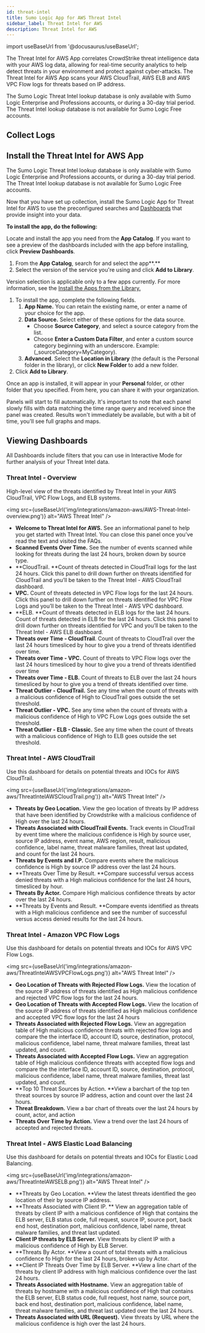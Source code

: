 ```yaml
---
id: threat-intel
title: Sumo Logic App for AWS Threat Intel
sidebar_label: Threat Intel for AWS
description: Threat Intel for AWS
---
```


import useBaseUrl from '@docusaurus/useBaseUrl';

The Threat Intel for AWS App correlates CrowdStrike threat intelligence data with your AWS log data, allowing for real-time security analytics to help detect threats in your environment and protect against cyber-attacks. The Threat Intel for AWS App scans your AWS CloudTrail, AWS ELB and AWS VPC Flow logs for threats based on IP address.

The Sumo Logic Threat Intel lookup database is only available with Sumo Logic Enterprise and Professions accounts, or during a 30-day trial period. The Threat Intel lookup database is not available for Sumo Logic Free accounts.

## Collect Logs



## Install the Threat Intel for AWS App

The Sumo Logic Threat Intel lookup database is only available with Sumo Logic Enterprise and Professions accounts, or during a 30-day trial period. The Threat Intel lookup database is not available for Sumo Logic Free accounts.

Now that you have set up collection, install the Sumo Logic App for Threat Intel for AWS to use the preconfigured searches and [Dashboards](https://help.sumologic.com/07Sumo-Logic-Apps/01Amazon_and_AWS/Threat_Intel_for_AWS/Threat-Intel-for-AWS-App-Dashboard#Dashboards) that provide insight into your data.

**To install the app, do the following:**

Locate and install the app you need from the **App Catalog**. If you want to see a preview of the dashboards included with the app before installing, click **Preview Dashboards**.

1. From the **App Catalog**, search for and select the app**.**
2. Select the version of the service you're using and click **Add to Library**.

Version selection is applicable only to a few apps currently. For more information, see the [Install the Apps from the Library.](https://help.sumologic.com/01Start-Here/Library/Apps-in-Sumo-Logic/Install-Apps-from-the-Library)

1. To install the app, complete the following fields.
    1. **App Name.** You can retain the existing name, or enter a name of your choice for the app. 
    2. **Data Source.** Select either of these options for the data source. 
        * Choose **Source Category**, and select a source category from the list. 
        * Choose **Enter a Custom Data Filter**, and enter a custom source category beginning with an underscore. Example: (_sourceCategory=MyCategory). 
    3. **Advanced**. Select the **Location in Library** (the default is the Personal folder in the library), or click **New Folder** to add a new folder.
2. Click **Add to Library**.

Once an app is installed, it will appear in your **Personal** folder, or other folder that you specified. From here, you can share it with your organization.

Panels will start to fill automatically. It's important to note that each panel slowly fills with data matching the time range query and received since the panel was created. Results won't immediately be available, but with a bit of time, you'll see full graphs and maps.


## Viewing Dashboards

All Dashboards include filters that you can use in Interactive Mode for further analysis of your Threat Intel data.


### Threat Intel - Overview

High-level view of the threats identified by Threat Intel in your AWS CloudTrail, VPC Flow Logs, and ELB systems.

<img src={useBaseUrl('img/integrations/amazon-aws/AWS-Threat-Intel-overview.png')} alt="AWS Threat Intel" />

* **Welcome to Threat Intel for AWS.** See an informational panel to help you get started with Threat Intel. You can close this panel once you’ve read the text and visited the FAQs.
* **Scanned Events Over Time.**  See the number of events scanned while looking for threats during the last 24 hours, broken down by source type.  
* **CloudTrail. **Count of threats detected in CloudTrail logs for the last 24 hours. Click this panel to drill down further on threats identified for CloudTrail and you’ll be taken to the Threat Intel - AWS CloudTrail dashboard.
* **VPC.** Count of threats detected in VPC Flow logs for the last 24 hours. Click this panel to drill down further on threats identified for VPC Flow Logs and you’ll be taken to the Threat Intel - AWS VPC dashboard.
* **ELB. **Count of threats detected in ELB logs for the last 24 hours. Count of threats detected in ELB for the last 24 hours. Click this panel to drill down further on threats identified for VPC and you’ll be taken to the Threat Intel - AWS ELB dashboard.
* **Threats over Time - CloudTrail**. Count of threats to CloudTrail over the last 24 hours timesliced by hour to give you a trend of threats identified over time.
* **Threats over Time - VPC.** Count of threats to VPC Flow logs over the last 24 hours timesliced by hour to give you a trend of threats identified over time
* **Threats over Time - ELB.** Count of threats to ELB over the last 24 hours timesliced by hour to give you a trend of threats identified over time.
* **Threat Outlier - CloudTrail.** See any time when the count of threats with a malicious confidence of High to CloudTrail goes outside the set threshold.
* **Threat Outlier - VPC.** See any time when the count of threats with a malicious confidence of High to VPC FLow Logs goes outside the set threshold.
* **Threat Outlier - ELB - Classic.** See any time when the count of threats with a malicious confidence of High to ELB goes outside the set threshold.


### Threat Intel - AWS CloudTrail

Use this dashboard for details on potential threats and IOCs for AWS CloudTrail.

<img src={useBaseUrl('img/integrations/amazon-aws/ThreatIntelAWSCloudTrail.png')} alt="AWS Threat Intel" />

* **Threats by Geo Location.** View the geo location of threats by IP address that have been identified by Crowdstrike with a malicious confidence of High over the last 24 hours.
* **Threats Associated with CloudTrail Events.** Track events in CloudTrail by event time where the malicious confidence is High by source user, source IP address, event name, AWS region, result, malicious confidence, label name, threat malware families, threat last updated, and count for the last 24 hours.
* **Threats by Events and I.P.** Compare events where the malicious confidence is High by source IP address over the last 24 hours.
* **Threats Over Time by Result. **Compare successful versus access denied threats with a High malicious confidence for the last 24 hours, timesliced by hour.
* **Threats By Actor.** Compare High malicious confidence threats by actor over the last 24 hours.
* **Threats by Events and Result. **Compare events identified as threats with a High malicious confidence and see the number of successful versus access denied results for the last 24 hours.


### Threat Intel - Amazon VPC Flow Logs

Use this dashboard for details on potential threats and IOCs for AWS VPC Flow Logs.

<img src={useBaseUrl('img/integrations/amazon-aws/ThreatIntelAWSVPCFlowLogs.png')} alt="AWS Threat Intel" />

* **Geo Location of Threats with Rejected Flow Logs.** View the location of the source IP address of threats identified as High malicious confidence and rejected VPC flow logs for the last 24 hours.
* **Geo Location of Threats with Accepted Flow Logs.** View the location of the source IP address of threats identified as High malicious confidence and accepted VPC flow logs for the last 24 hours
* **Threats Associated with Rejected Flow Logs.** View an aggregation table of High malicious confidence threats with rejected flow logs and compare the the interface ID, account ID, source, destination, protocol, malicious confidence, label name, threat malware families, threat last updated, and count.
* **Threats Associated with Accepted Flow Logs.** View an aggregation table of High malicious confidence threats with accepted flow logs and compare the the interface ID, account ID, source, destination, protocol, malicious confidence, label name, threat malware families, threat last updated, and count.
* **Top 10 Threat Sources by Action. **View a barchart of the top ten threat sources by source IP address, action and count over the last 24 hours.
* **Threat Breakdown.** View a bar chart of threats over the last 24 hours by count, actor, and action
* **Threats Over Time by Action.** View a trend over the last 24 hours of accepted and rejected threats.


### Threat Intel - AWS Elastic Load Balancing

Use this dashboard for details on potential threats and IOCs for Elastic Load Balancing.

<img src={useBaseUrl('img/integrations/amazon-aws/ThreatIntelAWSELB.png')} alt="AWS Threat Intel" />

* **Threats by Geo Location. **View the latest threats identified the geo location of their by source IP address.
* **Threats Associated with Client IP. ** View an aggregation table of threats by client IP with a malicious confidence of High that contains the ELB server, ELB status code, full request, source IP,  source port, back end host, destination port, malicious confidence, label name, threat malware families, and threat last updated.
* **Client IP threats by ELB Server.** View threats by client IP with a malicious confidence of High by ELB Server.
* **Threats By Actor. **View a count of total threats with a malicious confidence fo High for the last 24 hours, broken up by Actor.
* **Client IP Threats Over Time by ELB Server. **View a line chart of the threats by client IP address with high malicious confidence over the last 24 hours.
* **Threats Associated with Hostname.** View an aggregation table of threats by hostname with a malicious confidence of High that contains the ELB server, ELB status code, full request, host name,  source port, back end host, destination port, malicious confidence, label name, threat malware families, and threat last updated over the last 24 hours.
* **Threats Associated with URL (Request).** View threats by URL where the malicious confidence is high over the last 24 hours.

